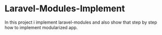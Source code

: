 # Laravel-Modules-Implement
 In this project i implement laravel-modules and also show that step by step how to implement modularized app.
